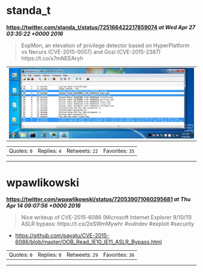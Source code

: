 # standa_t
**https://twitter.com/standa_t/status/725166422217859074 _at Wed Apr 27 03:35:22 +0000 2016_**
<blockquote>
EopMon, an elevation of privilege detector based on HyperPlatform vs Necurs (CVE-2015-0057) and Gozi (CVE-2015-2387) https://t.co/x7mNEEAryh
</blockquote>


<table><tr>
<td><img src="pictures/http+++pbs.twimg.com+media+ChBPBKbUcAEw4vX.jpg" alt="http://pbs.twimg.com/media/ChBPBKbUcAEw4vX.jpg"></td>
</tr></table>
<table><tr>
<td>Quotes: <code>0</code></td>
<td>Replies: <code>4</code></td>
<td>Retweets: <code>22</code></td>
<td>Favorites: <code>35</code></td>
</tr></table>

---

# wpawlikowski
**https://twitter.com/wpawlikowski/status/720539071060295681 _at Thu Apr 14 09:07:56 +0000 2016_**
<blockquote>
Nice writeup of CVE-2015-6086 (Microsoft Internet Explorer 9/10/11) ASLR bypass: https://t.co/2eSWmMywhr #vulndev #exploit #security
</blockquote>

* https://github.com/payatu/CVE-2015-6086/blob/master/OOB_Read_IE10_IE11_ASLR_Bypass.html

<table><tr>
<td>Quotes: <code>0</code></td>
<td>Replies: <code>0</code></td>
<td>Retweets: <code>29</code></td>
<td>Favorites: <code>36</code></td>
</tr></table>

---

